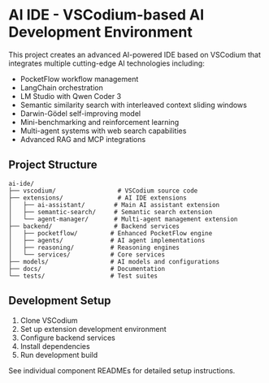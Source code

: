 # AI IDE - VSCodium-based AI Development Environment

This project creates an advanced AI-powered IDE based on VSCodium that integrates multiple cutting-edge AI technologies including:

- PocketFlow workflow management
- LangChain orchestration
- LM Studio with Qwen Coder 3
- Semantic similarity search with interleaved context sliding windows
- Darwin-Gödel self-improving model
- Mini-benchmarking and reinforcement learning
- Multi-agent systems with web search capabilities
- Advanced RAG and MCP integrations

## Project Structure

```
ai-ide/
├── vscodium/                 # VSCodium source code
├── extensions/               # AI IDE extensions
│   ├── ai-assistant/        # Main AI assistant extension
│   ├── semantic-search/     # Semantic search extension
│   └── agent-manager/       # Multi-agent management extension
├── backend/                 # Backend services
│   ├── pocketflow/         # Enhanced PocketFlow engine
│   ├── agents/             # AI agent implementations
│   ├── reasoning/          # Reasoning engines
│   └── services/           # Core services
├── models/                 # AI models and configurations
├── docs/                   # Documentation
└── tests/                  # Test suites
```

## Development Setup

1. Clone VSCodium
2. Set up extension development environment
3. Configure backend services
4. Install dependencies
5. Run development build

See individual component READMEs for detailed setup instructions.